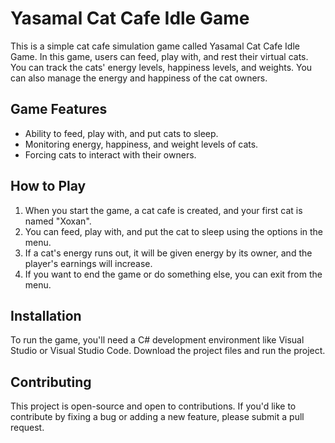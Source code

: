 # Yasamal Cat Cafe Idle Game

This is a simple cat cafe simulation game called Yasamal Cat Cafe Idle Game. In this game, users can feed, play with, and rest their virtual cats. You can track the cats' energy levels, happiness levels, and weights. You can also manage the energy and happiness of the cat owners.

## Game Features

- Ability to feed, play with, and put cats to sleep.
- Monitoring energy, happiness, and weight levels of cats.
- Forcing cats to interact with their owners.

## How to Play

1. When you start the game, a cat cafe is created, and your first cat is named "Xoxan".
2. You can feed, play with, and put the cat to sleep using the options in the menu.
3. If a cat's energy runs out, it will be given energy by its owner, and the player's earnings will increase.
4. If you want to end the game or do something else, you can exit from the menu.

## Installation

To run the game, you'll need a C# development environment like Visual Studio or Visual Studio Code. Download the project files and run the project.

## Contributing

This project is open-source and open to contributions. If you'd like to contribute by fixing a bug or adding a new feature, please submit a pull request.
